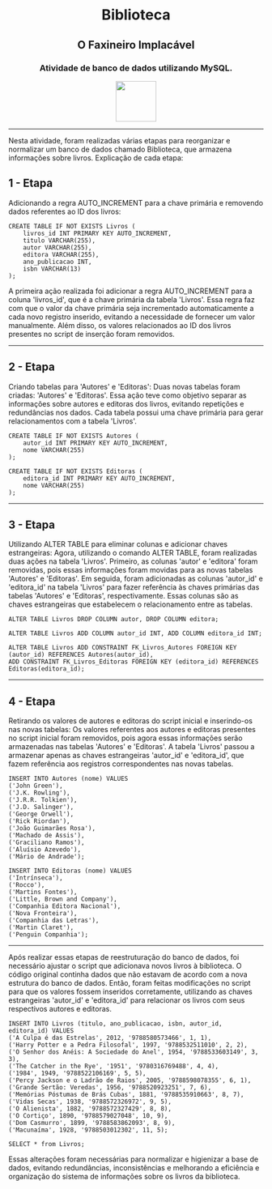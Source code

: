 <h1 align="center"> Biblioteca </h1>
<h2 align="center">  O Faxineiro Implacável </h2>
<h3 align="center">  Atividade de banco de dados utilizando MySQL. </h3> 
<p align="center"><img src="https://static-00.iconduck.com/assets.00/database-mysql-icon-462x512-6itsq0zm.png" width= 80px; /></p>
<hr>

Nesta atividade, foram realizadas várias etapas para reorganizar e normalizar um banco de dados chamado Biblioteca, que armazena informações sobre livros. Explicação de cada etapa:
<h2> 1 - Etapa</h2>
Adicionando a regra AUTO_INCREMENT para a chave primária e removendo dados referentes ao ID dos livros:

```
CREATE TABLE IF NOT EXISTS Livros (
    livros_id INT PRIMARY KEY AUTO_INCREMENT,
    titulo VARCHAR(255),
	autor VARCHAR(255),
    editora VARCHAR(255),
    ano_publicacao INT,
    isbn VARCHAR(13)
);
```

A primeira ação realizada foi adicionar a regra AUTO_INCREMENT para a coluna 'livros_id', que é a chave primária da tabela 'Livros'. Essa regra faz com que o valor da chave primária seja incrementado automaticamente a cada novo registro inserido, evitando a necessidade de fornecer um valor manualmente. Além disso, os valores relacionados ao ID dos livros presentes no script de inserção foram removidos.
<hr>
<h2> 2 - Etapa</h2>
Criando tabelas para 'Autores' e 'Editoras':
Duas novas tabelas foram criadas: 'Autores' e 'Editoras'. Essa ação teve como objetivo separar as informações sobre autores e editoras dos livros, evitando repetições e redundâncias nos dados. Cada tabela possui uma chave primária para gerar relacionamentos com a tabela 'Livros'.

```
CREATE TABLE IF NOT EXISTS Autores (
    autor_id INT PRIMARY KEY AUTO_INCREMENT,
    nome VARCHAR(255)
);

CREATE TABLE IF NOT EXISTS Editoras (
    editora_id INT PRIMARY KEY AUTO_INCREMENT,
    nome VARCHAR(255)
);
```

<hr>
<h2> 3 - Etapa</h2>
Utilizando ALTER TABLE para eliminar colunas e adicionar chaves estrangeiras:
Agora, utilizando o comando ALTER TABLE, foram realizadas duas ações na tabela 'Livros'. Primeiro, as colunas 'autor' e 'editora' foram removidas, pois essas informações foram movidas para as novas tabelas 'Autores' e 'Editoras'. Em seguida, foram adicionadas as colunas 'autor_id' e 'editora_id' na tabela 'Livros' para fazer referência às chaves primárias das tabelas 'Autores' e 'Editoras', respectivamente. Essas colunas são as chaves estrangeiras que estabelecem o relacionamento entre as tabelas.

```
ALTER TABLE Livros DROP COLUMN autor, DROP COLUMN editora;

ALTER TABLE Livros ADD COLUMN autor_id INT, ADD COLUMN editora_id INT;

ALTER TABLE Livros ADD CONSTRAINT FK_Livros_Autores FOREIGN KEY (autor_id) REFERENCES Autores(autor_id),
ADD CONSTRAINT FK_Livros_Editoras FOREIGN KEY (editora_id) REFERENCES Editoras(editora_id);
```

<hr> 
<h2> 4 - Etapa</h2>
Retirando os valores de autores e editoras do script inicial e inserindo-os nas novas tabelas:
Os valores referentes aos autores e editoras presentes no script inicial foram removidos, pois agora essas informações serão armazenadas nas tabelas 'Autores' e 'Editoras'. A tabela 'Livros' passou a armazenar apenas as chaves estrangeiras 'autor_id' e 'editora_id', que fazem referência aos registros correspondentes nas novas tabelas.

```
INSERT INTO Autores (nome) VALUES 
('John Green'),
('J.K. Rowling'),
('J.R.R. Tolkien'),
('J.D. Salinger'),
('George Orwell'),
('Rick Riordan'),
('João Guimarães Rosa'),
('Machado de Assis'),
('Graciliano Ramos'),
('Aluísio Azevedo'),
('Mário de Andrade');

INSERT INTO Editoras (nome) VALUES 
('Intrínseca'),
('Rocco'),
('Martins Fontes'),
('Little, Brown and Company'),
('Companhia Editora Nacional'),
('Nova Fronteira'),
('Companhia das Letras'),
('Martin Claret'),
('Penguin Companhia');
```

<hr>
Após realizar essas etapas de reestruturação do banco de dados, foi necessário ajustar o script que adicionava novos livros à biblioteca. O código original continha dados que não estavam de acordo com a nova estrutura do banco de dados. Então, foram feitas modificações no script para que os valores fossem inseridos corretamente, utilizando as chaves estrangeiras 'autor_id' e 'editora_id' para relacionar os livros com seus respectivos autores e editoras.

```
INSERT INTO Livros (titulo, ano_publicacao, isbn, autor_id, editora_id) VALUES
('A Culpa é das Estrelas', 2012, '9788580573466', 1, 1),
('Harry Potter e a Pedra Filosofal', 1997, '9788532511010', 2, 2),
('O Senhor dos Anéis: A Sociedade do Anel', 1954, '9788533603149', 3, 3),
('The Catcher in the Rye', '1951', '9780316769488', 4, 4),
('1984', 1949, '9788522106169', 5, 5),
('Percy Jackson e o Ladrão de Raios', 2005, '9788598078355', 6, 1),
('Grande Sertão: Veredas', 1956, '9788520923251', 7, 6),
('Memórias Póstumas de Brás Cubas', 1881, '9788535910663', 8, 7),
('Vidas Secas', 1938, '9788572326972', 9, 5),
('O Alienista', 1882, '9788572327429', 8, 8),
('O Cortiço', 1890, '9788579027048', 10, 9),
('Dom Casmurro', 1899, '9788583862093', 8, 9),
('Macunaíma', 1928, '9788503012302', 11, 5);

SELECT * from Livros;
```

Essas alterações foram necessárias para normalizar e higienizar a base de dados, evitando redundâncias, inconsistências e melhorando a eficiência e organização do sistema de informações sobre os livros da biblioteca.
